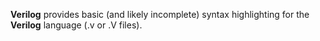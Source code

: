 **Verilog** provides basic (and likely incomplete) syntax highlighting for the **Verilog** language (.v or .V files).